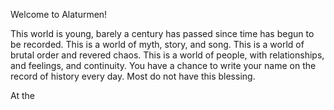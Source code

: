 Welcome to Alaturmen!

This world is young, barely a century has passed since time has begun to be recorded. This is a world of myth, story, and song. This is a world of brutal order and revered chaos. This is a world of people, with relationships, and feelings, and continuity. You have a chance to write your name on the record of history every day. Most do not have this blessing.

At the